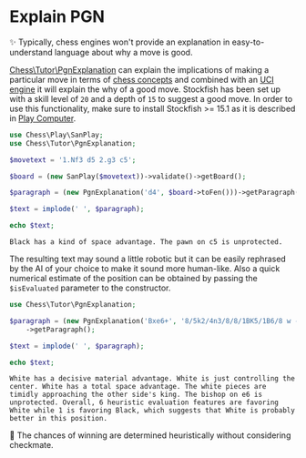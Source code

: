 # Explain PGN

✨ Typically, chess engines won't provide an explanation in easy-to-understand language about why a move is good.

[Chess\Tutor\PgnExplanation](https://github.com/chesslablab/php-chess/blob/master/tests/unit/Tutor/PgnExplanationTest.php) can explain the implications of making a particular move in terms of [chess concepts](https://php-chess.readthedocs.io/en/latest/heuristics/) and combined with an [UCI engine](https://php-chess.readthedocs.io/en/latest/play-computer/) it will explain the why of a good move. Stockfish has been set up with a skill level of `20` and a depth of `15` to suggest a good move. In order to use this functionality, make sure to install Stockfish >= 15.1 as it is described in [Play Computer](https://php-chess.readthedocs.io/en/latest/play-computer/).

```php
use Chess\Play\SanPlay;
use Chess\Tutor\PgnExplanation;

$movetext = '1.Nf3 d5 2.g3 c5';

$board = (new SanPlay($movetext))->validate()->getBoard();

$paragraph = (new PgnExplanation('d4', $board->toFen()))->getParagraph();

$text = implode(' ', $paragraph);

echo $text;
```

```text
Black has a kind of space advantage. The pawn on c5 is unprotected.
```

The resulting text may sound a little robotic but it can be easily rephrased by the AI of your choice to make it sound more human-like. Also a quick numerical estimate of the position can be obtained by passing the `$isEvaluated` parameter to the constructor.

```php
use Chess\Tutor\PgnExplanation;

$paragraph = (new PgnExplanation('Bxe6+', '8/5k2/4n3/8/8/1BK5/1B6/8 w - - 0 1', $isEvaluated = true))
    ->getParagraph();

$text = implode(' ', $paragraph);

echo $text;
```

```text
White has a decisive material advantage. White is just controlling the center. White has a total space advantage. The white pieces are timidly approaching the other side's king. The bishop on e6 is unprotected. Overall, 6 heuristic evaluation features are favoring White while 1 is favoring Black, which suggests that White is probably better in this position.
```

🎉 The chances of winning are determined heuristically without considering checkmate.
